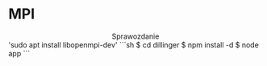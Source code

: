 # MPI
<center>Sprawozdanie</center>
'sudo apt install libopenmpi-dev'
```sh
$ cd dillinger
$ npm install -d
$ node app
```
